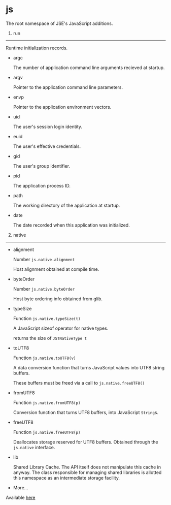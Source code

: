 js
==

The root namespace of JSE's JavaScript additions.
1. run
------

Runtime initialization records.
* argc

	The number of application command line arguments recieved at startup.

* argv

	Pointer to the application command line parameters.

* envp

	Pointer to the application environment vectors.

* uid

	The user's session login identity.

* euid

	The user's effective credentials.
* gid

	The user's group identifier.
* pid

	The application process ID.
* path

	The working directory of the application at startup.

* date

	The date recorded when this application was initialized.
2. native
---------

* alignment

	Number `js.native.alignment`

	Host alignment obtained at compile time.

* byteOrder

	Number `js.native.byteOrder`

	Host byte ordering info obtained from glib.

* typeSize

	Function `js.native.typeSize(t)`

	A JavaScript sizeof operator for native types.

	returns the size of `JSTNativeType t`

* toUTF8

	Function `js.native.toUTF8(v)`

	A data conversion function that turns JavaScript values into UTF8 string buffers.

	These buffers must be freed via a call to `js.native.freeUTF8()`
* fromUTF8

	Function `js.native.fromUTF8(p)`

	Conversion function that turns UTF8 buffers, into JavaScript `String`s.

* freeUTF8

	Function `js.native.freeUTF8(p)`

	Deallocates storage reserved for UTF8 buffers. Obtained through the `js.native` interface.

* lib

	Shared Library Cache. The API itself does not manipulate this cache in anyway. The class responsible for managing shared libraries is allotted this namespace as an intermediate storage facility.

* More...

Available [here](./js.native.md "js.native")